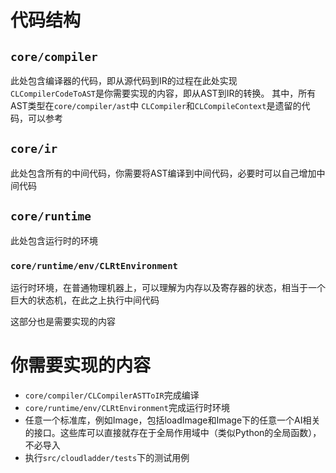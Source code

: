 # 代码结构

## `core/compiler`
此处包含编译器的代码，即从源代码到IR的过程在此处实现  
`CLCompilerCodeToAST`是你需要实现的内容，即从AST到IR的转换。
其中，所有AST类型在`core/compiler/ast`中
`CLCompiler`和`CLCompileContext`是遗留的代码，可以参考

## `core/ir`
此处包含所有的中间代码，你需要将AST编译到中间代码，必要时可以自己增加中间代码

## `core/runtime`
此处包含运行时的环境

### `core/runtime/env/CLRtEnvironment`
运行时环境，在普通物理机器上，可以理解为内存以及寄存器的状态，相当于一个巨大的状态机，在此之上执行中间代码

这部分也是需要实现的内容

# 你需要实现的内容
- `core/compiler/CLCompilerASTToIR`完成编译
- `core/runtime/env/CLRtEnvironment`完成运行时环境
- 任意一个标准库，例如Image，包括loadImage和Image下的任意一个AI相关的接口。这些库可以直接就存在于全局作用域中（类似Python的全局函数），不必导入
- 执行`src/cloudladder/tests`下的测试用例

